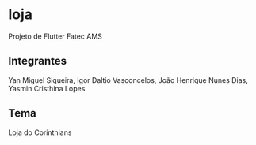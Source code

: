# loja

Projeto de Flutter Fatec AMS

## Integrantes

Yan Miguel Siqueira, 
Igor Daltio Vasconcelos, 
João Henrique Nunes Dias, 
Yasmin Cristhina Lopes

## Tema

Loja do Corinthians
